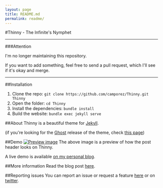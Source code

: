 ```yaml
---
layout: page
title: README.md
permalink: readme/
---
```



#Thinny - The Infinite's Nymphet


----

###Attention

I'm no longer maintaining this repository.

If you want to add something, feel free to send a pull request, which I'll see if it's okay and merge.

----

##Installation
1. Clone the repo: `git clone https://github.com/camporez/Thinny.git Thinny`
2. Open the folder: `cd Thinny`
3. Install the dependencies: `bundle install`
4. Build the website: `bundle exec jekyll serve`

##About
Thinny is a beautiful theme for [Jekyll](http://jekyllrb.com/).

(if you're looking for the [Ghost](http://ghost.org) release of the theme, check [this page](https://github.com/camporez/Thinny/releases/tag/v0.3-alexandra))

##Demo
[![Preview image](https://f.cloud.github.com/assets/5755892/2002329/bdb5a052-85ed-11e3-8e00-a892910b6917.png)](http://camporez.github.io/)
The above image is a preview of how the post header looks on Thinny.

A live demo is available [on my personal blog](http://camporez.github.io/).

##More information
Read the blog post [here](http://camporez.github.io/blog/thinny-2/).

##Reporting issues
You can report an issue or request a feature [here](http://github.com/camporez/Thinny/issues) or on [twitter](http://twitter.com/iancamporez).
